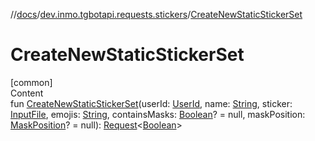 //[docs](../../index.md)/[dev.inmo.tgbotapi.requests.stickers](index.md)/[CreateNewStaticStickerSet](-create-new-static-sticker-set.md)



# CreateNewStaticStickerSet  
[common]  
Content  
fun [CreateNewStaticStickerSet](-create-new-static-sticker-set.md)(userId: [UserId](../dev.inmo.tgbotapi.types/index.md#%5Bdev.inmo.tgbotapi.types%2FUserId%2F%2F%2FPointingToDeclaration%2F%5D%2FClasslikes%2F625018081), name: [String](https://kotlinlang.org/api/latest/jvm/stdlib/kotlin/-string/index.html), sticker: [InputFile](../dev.inmo.tgbotapi.requests.abstracts/-input-file/index.md), emojis: [String](https://kotlinlang.org/api/latest/jvm/stdlib/kotlin/-string/index.html), containsMasks: [Boolean](https://kotlinlang.org/api/latest/jvm/stdlib/kotlin/-boolean/index.html)? = null, maskPosition: [MaskPosition](../dev.inmo.tgbotapi.types.stickers/-mask-position/index.md)? = null): [Request](../dev.inmo.tgbotapi.requests.abstracts/-request/index.md)<[Boolean](https://kotlinlang.org/api/latest/jvm/stdlib/kotlin/-boolean/index.html)>  



